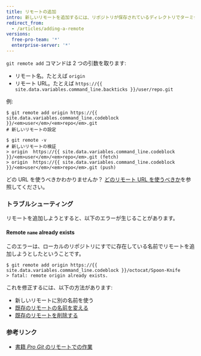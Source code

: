 ```yaml
---
title: リモートの追加
intro: 新しいリモートを追加するには、リポジトリが保存されているディレクトリでターミナルから `git remote add` コマンドを使ってください。
redirect_from:
  - /articles/adding-a-remote
versions:
  free-pro-team: '*'
  enterprise-server: '*'
---
```


`git remote add` コマンドは 2 つの引数を取ります:

* リモート名。たとえば `origin`
* リモート URL。たとえば `https://{{ site.data.variables.command_line.backticks }}/user/repo.git`

例:

```shell
$ git remote add origin https://{{ site.data.variables.command_line.codeblock }}/<em>user</em>/<em>repo</em>.git
# 新しいリモートの設定

$ git remote -v
# 新しいリモートの検証
> origin  https://{{ site.data.variables.command_line.codeblock }}/<em>user</em>/<em>repo</em>.git (fetch)
> origin  https://{{ site.data.variables.command_line.codeblock }}/<em>user</em>/<em>repo</em>.git (push)
```

どの URL を使うべきかわかりませんか？  [どのリモート URL を使うべきか](/articles/which-remote-url-should-i-use)を参照してください。

### トラブルシューティング

リモートを追加しようとすると、以下のエラーが生じることがあります。

#### Remote `name` already exists

このエラーは、ローカルのリポジトリにすでに存在している名前でリモートを追加しようとしたということです。

```shell
$ git remote add origin https://{{ site.data.variables.command_line.codeblock }}/octocat/Spoon-Knife
> fatal: remote origin already exists.
```

これを修正するには、以下の方法があります:

* 新しいリモートに別の名前を使う
* [既存のリモートの名前を変える](/articles/renaming-a-remote)
* [既存のリモートを削除する](/articles/removing-a-remote)

### 参考リンク

- [書籍 _Pro Git_ のリモートでの作業](https://git-scm.com/book/ja/v2/Git-の基本-リモートでの作業)
